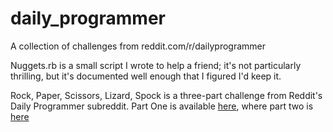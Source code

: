 daily_programmer
================

A collection of challenges from reddit.com/r/dailyprogrammer

Nuggets.rb is a small script I wrote to help a friend; it's not particularly thrilling, but it's documented well enough that I figured I'd keep it.

Rock, Paper, Scissors, Lizard, Spock is a three-part challenge from Reddit's Daily Programmer subreddit. Part One is available [here](http://www.reddit.com/r/dailyprogrammer/comments/23lfrf/4212014_challenge_159_easy_rock_paper_scissors/), where part two is [here](http://www.reddit.com/r/dailyprogrammer/comments/23qy19/4232014_challenge_159_intermediate_rock_paper/)
